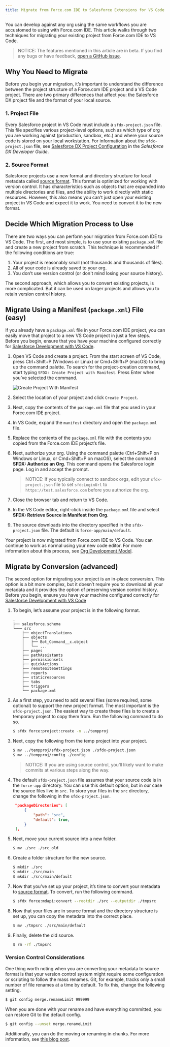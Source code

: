 ```yaml
---
title: Migrate from Force.com IDE to Salesforce Extensions for VS Code
---
```


You can develop against any org using the same workflows you are accustomed to using with Force.com IDE. This article walks through two techniques for migrating your existing project from Force.com IDE to VS Code.

> NOTICE: The features mentioned in this article are in beta. If you find any bugs or have feedback, [open a GitHub issue](../bugs-and-feedback).

## Why You Need to Migrate

Before you begin your migration, it’s important to understand the difference between the project structure of a Force.com IDE project and a VS Code project. There are two primary differences that affect you: the Salesforce DX project file and the format of your local source.

### 1. Project File

Every Salesforce project in VS Code must include a `sfdx-project.json` file. This file specifies various project-level options, such as which type of org you are working against (production, sandbox, etc.) and where your source code is stored on your local workstation. For information about the `sfdx-project.json` file, see [Salesforce DX Project Configuration](https://developer.salesforce.com/docs/atlas.en-us.sfdx_dev.meta/sfdx_dev/sfdx_dev_ws_config.htm) in the _Salesforce DX Developer Guide_.

### 2. Source Format

Salesforce projects use a new format and directory structure for local metadata called [source format](Source-Format). This format is optimized for working with version control. It has characteristics such as objects that are expanded into multiple directories and files, and the ability to work directly with static resources. However, this also means you can’t just open your existing project in VS Code and expect it to work. You need to convert it to the new format.

## Decide Which Migration Process to Use

There are two ways you can perform your migration from Force.com IDE to VS Code. The first, and most simple, is to use your existing `package.xml` file and create a new project from scratch. This technique is recommended if the following conditions are true:

1. Your project is reasonably small (not thousands and thousands of files).
2. All of your code is already saved to your org.
3. You don’t use version control (or don't mind losing your source history).

The second approach, which allows you to convert existing projects, is more complicated. But it can be used on larger projects and allows you to retain version control history.

## Migrate Using a Manifest (`package.xml`) File (easy)

If you already have a `package.xml` file in your Force.com IDE project, you can easily move that project to a new VS Code project in just a few steps. Before you begin, ensure that you have your machine configured correctly for [Salesforce Development with VS Code](../getting-started/install).

1. Open VS Code and create a project. From the start screen of VS Code, press Ctrl+Shift+P (Windows or Linux) or Cmd+Shift+P (macOS) to bring up the command palette. To search for the project-creation command, start typing `SFDX: Create Project with Manifest`. Press Enter when you’ve selected the command.

   ![Create Project With Manifest](/images/create-project-with-manifest.png)

1. Select the location of your project and click `Create Project`.
1. Next, copy the contents of the `package.xml` file that you used in your Force.com IDE project.
1. In VS Code, expand the `manifest` directory and open the `package.xml` file.
1. Replace the contents of the `package.xml` file with the contents you copied from the Force.com IDE project’s file.
1. Next, authorize your org. Using the command palette (Ctrl+Shift+P on Windows or Linux, or Cmd+Shift+P on macOS), select the command **SFDX: Authorize an Org**. This command opens the Salesforce login page. Log in and accept the prompt.

   > NOTICE: If you typically connect to sandbox orgs, edit your `sfdx-project.json` file to set `sfdcLoginUrl` to `https://test.salesforce.com` before you authorize the org.

1. Close the browser tab and return to VS Code.
1. In the VS Code editor, right-click inside the `package.xml` file and select **SFDX: Retrieve Source in Manifest from Org**.
1. The source downloads into the directory specified in the `sfdx-project.json` file. The default is `force-app/main/default`.

Your project is now migrated from Force.com IDE to VS Code. You can continue to work as normal using your new code editor. For more information about this process, see [Org Development Model](org-development-model).

## Migrate by Conversion (advanced)

The second option for migrating your project is an in-place conversion. This option is a bit more complex, but it doesn’t require you to download all your metadata and it provides the option of preserving version control history. Before you begin, ensure you have your machine configured correctly for [Salesforce Development with VS Code](../getting-started/install)

1. To begin, let’s assume your project is in the following format.

   ```text
   .
   ├── salesforce.schema
   └─── src
       ├── objectTranslations
       ├── objects
       │   ├── Bot_Command__c.object
       │   └── ...
       ├── pages
       ├── pathAssistants
       ├── permissionsets
       ├── quickActions
       ├── remoteSiteSettings
       ├── reports
       ├── staticresources
       ├── tabs
       ├── triggers
       └── package.xml
   ```

1. As a first step, you need to add several files (some required, some optional) to support the new project format. The most important is the `sfdx-project.json`. The easiest way to create these files is to create a temporary project to copy them from. Run the following command to do so.

   ```bash
   $ sfdx force:project:create -n ../tempproj
   ```

1. Next, copy the following from the temp project into your project.

   ```bash
   $ mv ../tempproj/sfdx-project.json ./sfdx-project.json
   $ mv ../tempproj/config ./config
   ```

   > NOTICE: If you are using source control, you’ll likely want to make commits at various steps along the way.

1. The default `sfdx-project.json` file assumes that your source code is in the `force-app` directory. You can use this default option, but in our case the source files live in `src`. To store your files in the `src` directory, change the following in the `sfdx-project.json`.

   ```json
    "packageDirectories": [
        {
            "path": "src",
            "default": true,
        }
    ],
   ```

1. Next, move your current source into a new folder.

   ```bash
   $ mv ./src ./src_old
   ```

1. Create a folder structure for the new source.

   ```bash
   $ mkdir ./src
   $ mkdir ./src/main
   $ mkdir ./src/main/default
   ```

1. Now that you’ve set up your project, it’s time to convert your metadata to [source format](Source-Format). To convert, run the following command.


    ```bash
    $ sfdx force:mdapi:convert --rootdir ./src --outputdir ./tmpsrc
    ```

1. Now that your files are in source format and the directory structure is set up, you can copy the metadata into the correct place.

   ```bash
   $ mv ./tmpsrc ./src/main/default
   ```

1. Finally, delete the old source.

   ```bash
   $ rm -rf ./tmpsrc
   ```

### Version Control Considerations

One thing worth noting when you are converting your metadata to source format is that your version control system might require some configuration or scripting to follow the mass renames. Git, for example, tracks only a small number of file renames at a time by default. To fix this, change the following setting.

```bash
$ git config merge.renameLimit 999999
```

When you are done with your rename and have everything committed, you can restore Git to the default config.

```bash
$ git config --unset merge.renameLimit
```

Additionally, you can do the moving or renaming in chunks. For more information, see [this blog post](https://ntotten.com/2018/05/11/convert-metadata-to-source-format-while-maintain-git-history/).